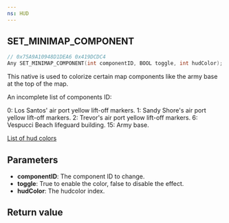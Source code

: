 ```yaml
---
ns: HUD
---
```

## SET_MINIMAP_COMPONENT

```c
// 0x75A9A10948D1DEA6 0x419DCDC4
Any SET_MINIMAP_COMPONENT(int componentID, BOOL toggle, int hudColor);
```

This native is used to colorize certain map components like the army base at the top of the map.

An incomplete list of components ID:

0: Los Santos' air port yellow lift-off markers.
1: Sandy Shore's air port yellow lift-off markers.
2: Trevor's air port yellow lift-off markers.
6: Vespucci Beach lifeguard building.
15: Army base.

[List of hud colors](https://docs.fivem.net/docs/game-references/hud-colors/)

## Parameters
* **componentID**: The component ID to change.
* **toggle**: True to enable the color, false to disable the effect.
* **hudColor**: The hudcolor index.

## Return value
